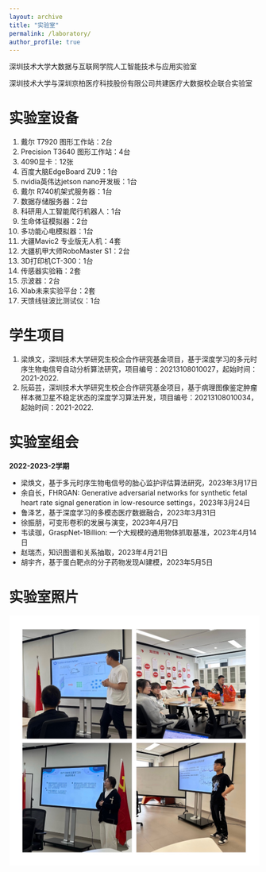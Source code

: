 ```yaml
---
layout: archive
title: "实验室"
permalink: /laboratory/
author_profile: true
---
```

深圳技术大学大数据与互联网学院人工智能技术与应用实验室

深圳技术大学与深圳京柏医疗科技股份有限公司共建医疗大数据校企联合实验室

实验室设备
====
1. 戴尔 T7920 图形工作站：2台
2. Precision T3640 图形工作站：4台
3. 4090显卡：12张
4. 百度大脑EdgeBoard ZU9：1台
5. nvidia英伟达jetson nano开发板：1台
6. 戴尔 R740机架式服务器：1台
7. 数据存储服务器：2台
8. 科研用人工智能爬行机器人：1台
9. 生命体征模拟器：2台
10. 多功能心电模拟器：1台
11. 大疆Mavic2 专业版无人机：4套
12. 大疆机甲大师RoboMaster S1：2台
13. 3D打印机CT-300：1台
14. 传感器实验箱：2套
15. 示波器：2台
16. Xlab未来实验平台：2套
17. 天馈线驻波比测试仪：1台


学生项目
====
1. 梁焕文，深圳技术大学研究生校企合作研究基金项目，基于深度学习的多元时序生物电信号自动分析算法研究，项目编号：20213108010027，起始时间：2021-2022.
2. 阮茹芸，深圳技术大学研究生校企合作研究基金项目，基于病理图像鉴定肿瘤样本微卫星不稳定状态的深度学习算法开发，项目编号：20213108010034，起始时间：2021-2022.

实验室组会
====
**2022-2023-2学期**
- 梁焕文，基于多元时序生物电信号的胎心监护评估算法研究，2023年3月17日
- 余自长，FHRGAN: Generative adversarial networks for synthetic fetal heart rate signal generation in low-resource settings，2023年3月24日
- 鲁泽艺，基于深度学习的多模态医疗数据融合，2023年3月31日
- 徐振朋，可变形卷积的发展与演变，2023年4月7日
- 韦读珈，GraspNet-1Billion: 一个大规模的通用物体抓取基准，2023年4月14日
- 赵瑞杰，知识图谱和关系抽取，2023年4月21日
- 胡宇齐，基于蛋白靶点的分子药物发现AI建模，2023年5月5日


实验室照片
====
![实验室](/images/sys.jpg)
